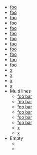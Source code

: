
- [foo]
- [ foo ]
- [foo ]
- [ foo]
- [foo][]
- [ foo ][]
- [foo ][]
- [ foo][]
- [foo][x]
- [ foo ][x]
- [foo ][x]
- [ foo][x]
- [x][foo]
- [x][ foo ]
- [x][foo ]
- [x][ foo]
- Multi lines
  - [foo
      bar]
  - [ foo
      bar ]
  - [foo
      bar][]
  - [ foo
      bar ][]
  - [foo
      bar][x]
  - [ foo
      bar ][x]
  - [x][foo
      bar]
  - [x][ foo
      bar ]
- Empty
  - [][x]
  - [ ][x]

[x]: /url
[foo]: /url
[foo bar]: /url
